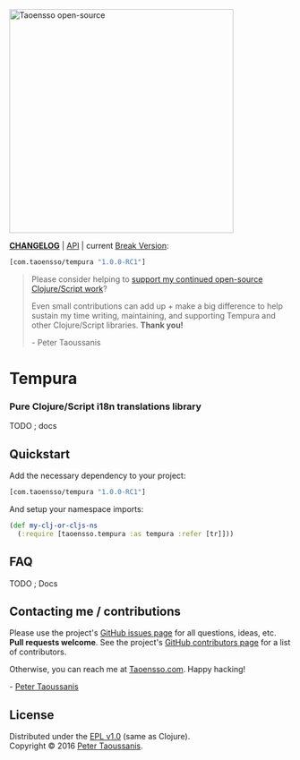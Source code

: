 <a href="https://www.taoensso.com" title="More stuff by @ptaoussanis at www.taoensso.com">
<img src="https://www.taoensso.com/taoensso-open-source.png" alt="Taoensso open-source" width="400"/></a>

**[CHANGELOG]** | [API] | current [Break Version]:

```clojure
[com.taoensso/tempura "1.0.0-RC1"]
```

> Please consider helping to [support my continued open-source Clojure/Script work]? 
> 
> Even small contributions can add up + make a big difference to help sustain my time writing, maintaining, and supporting Tempura and other Clojure/Script libraries. **Thank you!**
>
> \- Peter Taoussanis

# Tempura

### Pure Clojure/Script i18n translations library

TODO ; docs

## Quickstart

Add the necessary dependency to your project:

```clojure
[com.taoensso/tempura "1.0.0-RC1"]
```

And setup your namespace imports:

```clojure
(def my-clj-or-cljs-ns
  (:require [taoensso.tempura :as tempura :refer [tr]]))
```

## FAQ

TODO ; Docs

## Contacting me / contributions

Please use the project's [GitHub issues page] for all questions, ideas, etc. **Pull requests welcome**. See the project's [GitHub contributors page] for a list of contributors.

Otherwise, you can reach me at [Taoensso.com]. Happy hacking!

\- [Peter Taoussanis]

## License

Distributed under the [EPL v1.0] \(same as Clojure).  
Copyright &copy; 2016 [Peter Taoussanis].

<!--- Standard links -->
[Taoensso.com]: https://www.taoensso.com
[Peter Taoussanis]: https://www.taoensso.com
[@ptaoussanis]: https://www.taoensso.com
[More by @ptaoussanis]: https://www.taoensso.com
[Break Version]: https://github.com/ptaoussanis/encore/blob/master/BREAK-VERSIONING.md
[support my continued open-source Clojure/Script work]: http://taoensso.com/clojure/backers

<!--- Standard links (repo specific) -->
[CHANGELOG]: https://github.com/ptaoussanis/tempura/releases
[API]: http://ptaoussanis.github.io/tempura/
[GitHub issues page]: https://github.com/ptaoussanis/tempura/issues
[GitHub contributors page]: https://github.com/ptaoussanis/tempura/graphs/contributors
[EPL v1.0]: https://raw.githubusercontent.com/ptaoussanis/tempura/master/LICENSE
[Hero]: https://raw.githubusercontent.com/ptaoussanis/tempura/master/hero.png "Title"

<!--- Unique links -->
